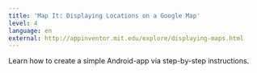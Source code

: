 ```yaml
---
title: 'Map It: Displaying Locations on a Google Map'
level: 4
language: en
external: http://appinventor.mit.edu/explore/displaying-maps.html
---
```


Learn how to create a simple Android-app via step-by-step instructions.
